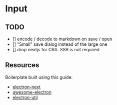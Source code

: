 # Input

## TODO
- [] encode / decode to markdown on save / open
- [] "Small" save dialog instead of the large one
- [] drop nextjs for CRA. SSR is not required

## Resources
Boilerplate built using this guide:
- [electron-next](https://leo.im/2017/electron-next)
- [awesome-electron](https://github.com/sindresorhus/awesome-electron)
- [electron-util](https://github.com/sindresorhus/electron-util)

